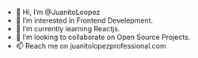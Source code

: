 - 👋 Hi, I’m @JuanitoLoopez
- 👀 I’m interested in Frontend Develepment.
- 🌱 I’m currently learning Reactjs.
- 💞️ I’m looking to collaborate on Open Source Projects.
- 📫 Reach me on juanitolopezprofessional.com

<!---
JuanitoLoopez/JuanitoLoopez is a ✨ special ✨ repository because its `README.md` (this file) appears on your GitHub profile.
You can click the Preview link to take a look at your changes.
--->
